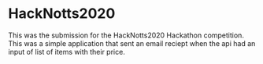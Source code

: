 # HackNotts2020

This was the submission for the HackNotts2020 Hackathon competition. This was a simple application that sent an email reciept when the api had an input of list of items with their price.
